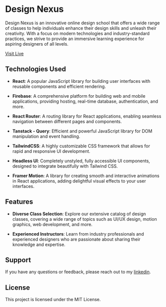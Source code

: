 # Design Nexus

Design Nexus is an innovative online design school that offers a wide range of classes to help individuals enhance their design skills and unleash their creativity. With a focus on modern technologies and industry-standard practices, we strive to provide an immersive learning experience for aspiring designers of all levels.

[Visit Live](https://designnexus.vercel.app/)

## Technologies Used

- **React**: A popular JavaScript library for building user interfaces with reusable components and efficient rendering.

- **Firebase**: A comprehensive platform for building web and mobile applications, providing hosting, real-time database, authentication, and more.

- **React Router**: A routing library for React applications, enabling seamless navigation between different pages and components.
  
- **Tanstack - Query**: Efficient and powerful JavaScript library for DOM manipulation and event handling.

- **TailwindCSS**: A highly customizable CSS framework that allows for rapid and responsive UI development.

- **Headless UI**: Completely unstyled, fully accessible UI components, designed to integrate beautifully with Tailwind CSS.

- **Framer Motion**: A library for creating smooth and interactive animations in React applications, adding delightful visual effects to your user interfaces.

## Features

- **Diverse Class Selection**: Explore our extensive catalog of design classes, covering a wide range of topics such as UI/UX design, motion graphics, web development, and more.

- **Experienced Instructors**: Learn from industry professionals and experienced designers who are passionate about sharing their knowledge and expertise.

## Support

If you have any questions or feedback, please reach out to my [linkedin](https://www.linkedin.com/in/johurul-haque/).

## License

This project is licensed under the MIT License.

